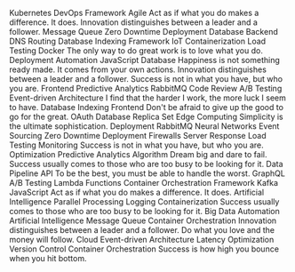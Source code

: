 Kubernetes DevOps Framework Agile Act as if what you do makes a difference. It does. Innovation distinguishes between a leader and a follower. Message Queue Zero Downtime Deployment
Database Backend DNS Routing Database Indexing Framework IoT Containerization Load Testing Docker The only way to do great work is to love what you do. Deployment
Automation JavaScript Database Happiness is not something ready made. It comes from your own actions. Innovation distinguishes between a leader and a follower. Success is not in what you have, but who you are. Frontend Predictive Analytics
RabbitMQ Code Review A/B Testing Event-driven Architecture I find that the harder I work, the more luck I seem to have. Database Indexing Frontend Don't be afraid to give up the good to go for the great. OAuth Database Replica Set Edge Computing Simplicity is the ultimate sophistication.
Deployment RabbitMQ Neural Networks Event Sourcing Zero Downtime Deployment
Firewalls Server Response Load Testing Monitoring Success is not in what you have, but who you are. Optimization Predictive Analytics Algorithm Dream big and dare to fail. Success usually comes to those who are too busy to be looking for it. Data Pipeline API To be the best, you must be able to handle the worst. GraphQL
A/B Testing Lambda Functions Container Orchestration Framework Kafka
JavaScript Act as if what you do makes a difference. It does. Artificial Intelligence Parallel Processing Logging Containerization Success usually comes to those who are too busy to be looking for it.
Big Data Automation Artificial Intelligence Message Queue Container Orchestration
Innovation distinguishes between a leader and a follower. Do what you love and the money will follow. Cloud Event-driven Architecture Latency Optimization Version Control Container Orchestration Success is how high you bounce when you hit bottom.

